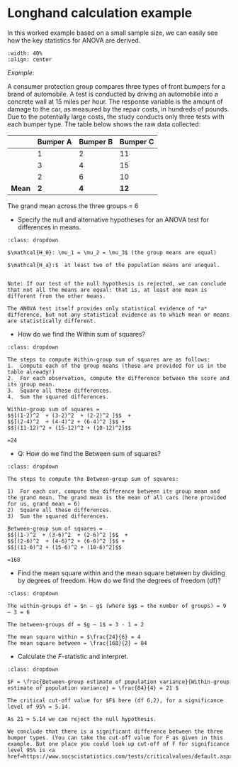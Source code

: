 # Longhand calculation example

In this worked example based on a small sample size, we can easily see how the key statistics for ANOVA are derived.

```{image} https://raw.githubusercontent.com/jillxoreilly/StatsCourseBook/main/images/regression4_CarCrash.jpg
:width: 40%
:align: center
```

*Example:*

A consumer protection group compares three types of front bumpers for a brand of automobile. A test is conducted by driving an automobile into a concrete wall at 15 miles per hour. The response variable is the amount of damage to the car, as measured by the repair costs, in hundreds of pounds. Due to the potentially large costs, the study conducts only three tests with each bumper type. The table below shows the raw data collected:

|  | Bumper A | Bumper B | Bumper C |
|---  |--- |--- |--- |
|  | 1 | 2 | 11 |
|  | 3 | 4 | 15 |
|  | 2 | 6 | 10 |
| **Mean** | **2** | **4** | **12** |

The grand mean across the three groups = 6

* Specify the null and alternative hypotheses for an ANOVA test for differences in means.

```{admonition} Click to reveal answer
:class: dropdown

$\mathcal{H_0}: \mu_1 = \mu_2 = \mu_3$ (the group means are equal)

$\mathcal{H_a}:$  at least two of the population means are unequal.


Note: If our test of the null hypothesis is rejected, we can conclude that not all the means are equal: that is, at least one mean is different from the other means.

The ANOVA test itself provides only statistical evidence of *a* difference, but not any statistical evidence as to which mean or means are statistically different.
```

* How do we find the Within sum of squares?

```{admonition} Click to reveal answer
:class: dropdown

The steps to compute Within-group sum of squares are as follows:
1.	Compute each of the group means (these are provided for us in the table already!)
2.	For each observation, compute the difference between the score and its group mean.
3.	Square all these differences.
4.	Sum the squared differences.

Within-group sum of squares =
$$[(1-2)^2  + (3-2)^2  + (2-2)^2 ]$$  +
$$[(2-4)^2  + (4-4)^2 + (6-4)^2 ]$$ +
$$[(11-12)^2 + (15-12)^2 + (10-12)^2]$$

=24
```

* Q: How do we find the Between sum of squares?

```{admonition} Click to reveal answer
:class: dropdown

The steps to compute the Between-group sum of squares:

1)	For each car, compute the difference between its group mean and the grand mean. The grand mean is the mean of all cars (here provided for us, grand mean = 6)
2)	Square all these differences.
3)	Sum the squared differences.

Between-group sum of squares =
$$[(1-)^2  + (3-6)^2  + (2-6)^2 ]$$  +
$$[(2-6)^2  + (4-6)^2 + (6-6)^2 ]$$ +
$$[(11-6)^2 + (15-6)^2 + (10-6)^2]$$

=168
```

* Find the mean square within and the mean square between by dividing by degrees of freedom. How do we find the degrees of freedom (df)?


```{admonition} Click to reveal answer
:class: dropdown

The within-groups df = $n – g$ (where $g$ = the number of groups) = 9 – 3 = 6

The between-groups df = $g – 1$ = 3 - 1 = 2

The mean square within = $\frac{24}{6} = 4
The mean square between = \frac{168}{2} = 84
```

* Calculate the $F$-statistic and interpret.

```{admonition} Click to reveal answer
:class: dropdown

$F = \frac{Between-group estimate of population variance}{Within-group estimate of population variance} = \frac{84}{4} = 21 $

The critical cut-off value for $F$ here (df 6,2), for a significance level of 95% = 5.14.

As 21 > 5.14 we can reject the null hypothesis.

We conclude that there is a significant difference between the three bumper types. (You can take the cut-off value for F as given in this example. But one place you could look up cut-off of F for significance level 95% is <a href=https://www.socscistatistics.com/tests/criticalvalues/default.aspx>here<\a>)
```
